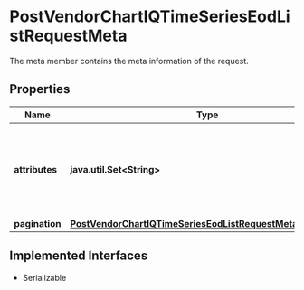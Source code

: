 

# PostVendorChartIQTimeSeriesEodListRequestMeta

The meta member contains the meta information of the request.

## Properties

Name | Type | Description | Notes
------------ | ------------- | ------------- | -------------
**attributes** | **java.util.Set&lt;String&gt;** | Limit the attributes returned in the response to the specified set. |  [optional]
**pagination** | [**PostVendorChartIQTimeSeriesEodListRequestMetaPagination**](PostVendorChartIQTimeSeriesEodListRequestMetaPagination.md) |  |  [optional]


## Implemented Interfaces

* Serializable


